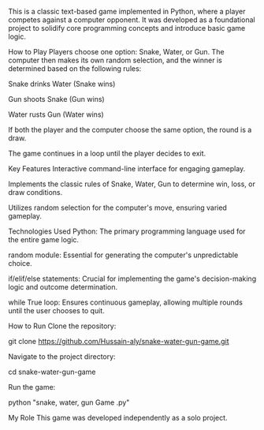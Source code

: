 This is a classic text-based game implemented in Python, where a player competes against a computer opponent. It was developed as a foundational project to solidify core programming concepts and introduce basic game logic.

How to Play
Players choose one option: Snake, Water, or Gun. The computer then makes its own random selection, and the winner is determined based on the following rules:

Snake drinks Water (Snake wins)

Gun shoots Snake (Gun wins)

Water rusts Gun (Water wins)

If both the player and the computer choose the same option, the round is a draw.

The game continues in a loop until the player decides to exit.

Key Features
Interactive command-line interface for engaging gameplay.

Implements the classic rules of Snake, Water, Gun to determine win, loss, or draw conditions.

Utilizes random selection for the computer's move, ensuring varied gameplay.

Technologies Used
Python: The primary programming language used for the entire game logic.

random module: Essential for generating the computer's unpredictable choice.

if/elif/else statements: Crucial for implementing the game's decision-making logic and outcome determination.

while True loop: Ensures continuous gameplay, allowing multiple rounds until the user chooses to quit.

How to Run
Clone the repository:

git clone https://github.com/Hussain-aly/snake-water-gun-game.git

Navigate to the project directory:

cd snake-water-gun-game

Run the game:

python "snake, water, gun Game .py"

My Role
This game was developed independently as a solo project.
